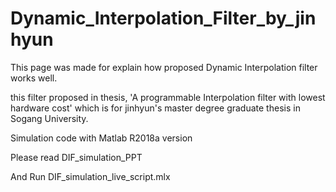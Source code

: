 # Dynamic_Interpolation_Filter_by_jinhyun

This page was made for explain how proposed Dynamic Interpolation filter
works well.

this filter proposed in thesis, 'A programmable Interpolation filter with lowest hardware cost' 
which is for jinhyun's master degree graduate thesis in Sogang University.

Simulation code with Matlab R2018a version

Please read DIF_simulation_PPT

And Run DIF_simulation_live_script.mlx
